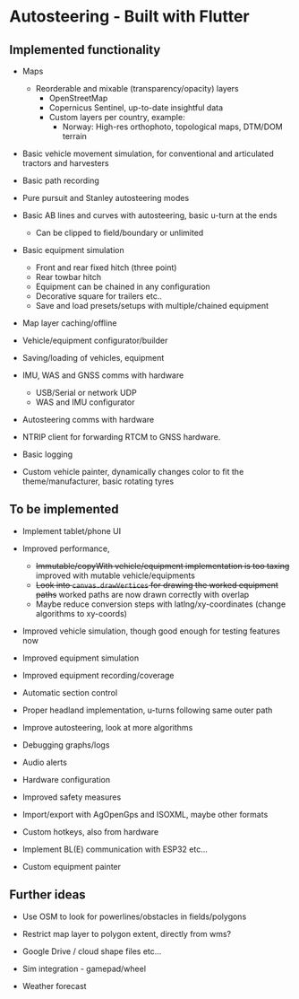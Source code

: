 # Autosteering - Built with Flutter

## Implemented functionality

- Maps

  - Reorderable and mixable (transparency/opacity) layers
    - OpenStreetMap
    - Copernicus Sentinel, up-to-date insightful data
    - Custom layers per country, example:
      - Norway: High-res orthophoto, topological maps, DTM/DOM terrain

- Basic vehicle movement simulation, for conventional and articulated tractors and harvesters

- Basic path recording

- Pure pursuit and Stanley autosteering modes

- Basic AB lines and curves with autosteering, basic u-turn at the ends
  - Can be clipped to field/boundary or unlimited

- Basic equipment simulation
  - Front and rear fixed hitch (three point)
  - Rear towbar hitch
  - Equipment can be chained in any configuration
  - Decorative square for trailers etc..
  - Save and load presets/setups with multiple/chained equipment

- Map layer caching/offline

- Vehicle/equipment configurator/builder

- Saving/loading of vehicles, equipment

- IMU, WAS and GNSS comms with hardware
  - USB/Serial or network UDP
  - WAS and IMU configurator

- Autosteering comms with hardware

- NTRIP client for forwarding RTCM to GNSS hardware.

- Basic logging

- Custom vehicle painter, dynamically changes color
  to fit the theme/manufacturer, basic rotating tyres

## To be implemented

- Implement tablet/phone UI

- Improved performance,
  - ~~Immutable/copyWith vehicle/equipment implementation is too taxing~~ improved with mutable vehicle/equipments
  - ~~Look into `canvas.drawVertices` for drawing the worked equipment paths~~ worked paths are now drawn correctly with overlap
  - Maybe reduce conversion steps with latlng/xy-coordinates (change algorithms to xy-coords)

- Improved vehicle simulation, though good enough for testing features now

- Improved equipment simulation

- Improved equipment recording/coverage

- Automatic section control

- Proper headland implementation, u-turns following same outer path

- Improve autosteering, look at more algorithms

- Debugging graphs/logs

- Audio alerts

- Hardware configuration

- Improved safety measures

- Import/export with AgOpenGps and ISOXML, maybe other formats

- Custom hotkeys, also from hardware

- Implement BL(E) communication with ESP32 etc...

- Custom equipment painter

## Further ideas

- Use OSM to look for powerlines/obstacles in fields/polygons

- Restrict map layer to polygon extent, directly from wms?

- Google Drive / cloud shape files etc...

- Sim integration - gamepad/wheel

- Weather forecast
